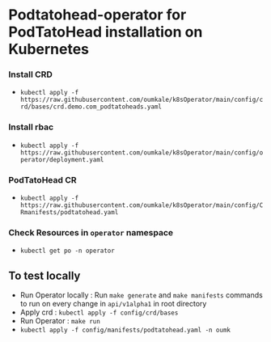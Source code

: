 # Podtatohead-operator for PodTatoHead installation on Kubernetes

### Install CRD
 - `kubectl apply -f https://raw.githubusercontent.com/oumkale/k8sOperator/main/config/crd/bases/crd.demo.com_podtatoheads.yaml`
### Install rbac
 - `kubectl apply -f https://raw.githubusercontent.com/oumkale/k8sOperator/main/config/operator/deployment.yaml`
### PodTatoHead CR
 - `kubectl apply -f https://raw.githubusercontent.com/oumkale/k8sOperator/main/config/CRmanifests/podtatohead.yaml`
### Check Resources in `operator` namespace
 - `kubectl get po -n operator`

## To test locally
 - Run Operator locally :
   Run `make generate` and `make manifests` commands to run on every change in `api/v1alpha1` in root directory
 - Apply crd : `kubectl apply -f config/crd/bases`
 - Run Operator : `make run`
 - `kubectl apply -f config/manifests/podtatohead.yaml -n oumk`
